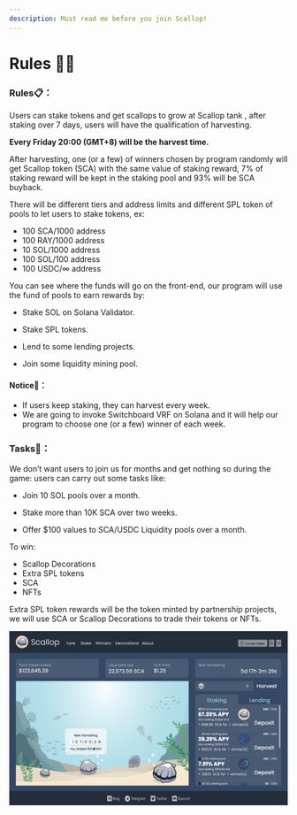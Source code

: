 ```yaml
---
description: Must read me before you join Scallop!
---
```


# Rules 👩‍🏫

### Rules📋**：**

Users can stake tokens and get scallops to grow at Scallop tank , after staking over 7 days, users will have the qualification of harvesting.   
  
**Every Friday 20:00 \(GMT+8\) will be the harvest time.** 


After harvesting, one \(or a few\) of winners chosen by program randomly will get Scallop token \(SCA\) with the same value of staking reward, 7% of staking reward will be kept in the staking pool and 93% will be SCA buyback.


There will be different tiers and address limits and different SPL token of pools to let users to stake tokens, ex:

* 100 SCA/1000 address
* 100 RAY/1000 address
* 10 SOL/1000 address
* 100 SOL/100 address
* 100 USDC/∞ address

You can see where the funds will go on the front-end, our program will use the fund of pools to earn rewards by:

* Stake SOL on Solana Validator.
* 
  Stake SPL tokens.

* 
  Lend to some lending projects.

* 
  Join some liquidity mining pool.

#### Notice🔎**：**

* If users keep staking, they can harvest every week.
* We are going to invoke Switchboard VRF on Solana and it will help our program to choose one \(or a few\) winner of each week. 

### **Tasks**🏅**：**



We don’t want users to join us for months and get nothing so during the game: users can carry out some tasks like:

* Join 10 SOL pools over a month.
* 
  Stake more than 10K SCA over two weeks.

* 
  Offer $100 values to SCA/USDC Liquidity pools over a month.

To win:

* Scallop Decorations
* Extra SPL tokens
* SCA
* NFTs



Extra SPL token rewards will be the token minted by partnership projects, we will use SCA or Scallop Decorations to trade their tokens or NFTs.



![](.gitbook/assets/image%20%2817%29.png)

  




